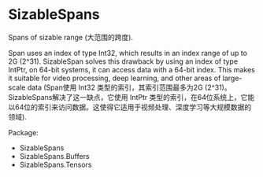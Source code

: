 # SizableSpans

Spans of sizable range (大范围的跨度).

Span uses an index of type Int32, which results in an index range of up to 2G (2^31). SizableSpan solves this drawback by using an index of type IntPtr, on 64-bit systems, it can access data with a 64-bit index. This makes it suitable for video processing, deep learning, and other areas of large-scale data (Span使用 Int32 类型的索引，其索引范围最多为2G (2^31)。SizableSpans解决了这一缺点，它使用 IntPtr 类型的索引，在64位系统上，它能以64位的索引来访问数据。这使得它适用于视频处理、深度学习等大规模数据的领域).

Package:

- SizableSpans
- SizableSpans.Buffers
- SizableSpans.Tensors